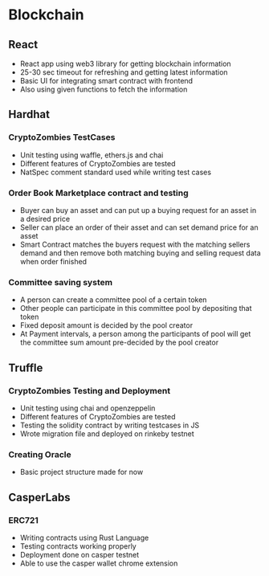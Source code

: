 # Blockchain

## React
* React app using web3 library for getting blockchain information
* 25-30 sec timeout for refreshing and getting latest information
* Basic UI for integrating smart contract with frontend
* Also using given functions to fetch the information

## Hardhat

### CryptoZombies TestCases
* Unit testing using waffle, ethers.js and chai
* Different features of CryptoZombies are tested
* NatSpec comment standard used while writing test cases

### Order Book Marketplace contract and testing
* Buyer can buy an asset and can put up a buying request for an asset in a desired price
* Seller can place an order of their asset and can set demand price for an asset
* Smart Contract matches the buyers request with the matching sellers demand and then remove both matching buying and selling request data when order finished

### Committee saving system
* A person can create a committee pool of a certain token
* Other people can participate in this committee pool by depositing that token
* Fixed deposit amount is decided by the pool creator
* At Payment intervals, a person among the participants of pool will get the committee sum amount pre-decided by the pool creator

## Truffle

### CryptoZombies Testing and Deployment
* Unit testing using chai and openzeppelin
* Different features of CryptoZombies are tested
* Testing the solidity contract by writing testcases in JS
* Wrote migration file and deployed on rinkeby testnet

### Creating Oracle
* Basic project structure made for now

## CasperLabs

### ERC721
* Writing contracts using Rust Language
* Testing contracts working properly
* Deployment done on casper testnet
* Able to use the casper wallet chrome extension